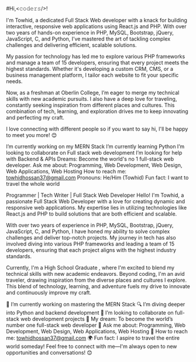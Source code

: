 #Hi,<𝚌𝚘𝚍𝚎𝚛𝚜/>!

I'm Towhid, a dedicated Full Stack Web developer with a knack for building interactive, responsive web applications using React.js and PHP. With over two years of hands-on experience in PHP, MySQL, Bootstrap, jQuery, JavaScript, C, and Python, I’ve mastered the art of tackling complex challenges and delivering efficient, scalable solutions.

My passion for technology has led me to explore various PHP frameworks and manage a team of 15 developers, ensuring that every project meets the highest standards. Whether it's developing a custom CRM, CMS, or a business management platform, I tailor each website to fit your specific needs.

Now, as a freshman at Oberlin College, I’m eager to merge my technical skills with new academic pursuits. I also have a deep love for traveling, constantly seeking inspiration from different places and cultures. This combination of tech, learning, and exploration drives me to keep innovating and perfecting my craft.

I love connecting with different people so if you want to say hi, I'll be happy to meet you more! 😊

I’m currently working on my MERN Stack I’m currently learning Python I’m looking to collaborate on Full stack web development I’m looking for help with Backend & APIs Dreams: Become the world's no 1 full-stack web developer. Ask me about: Programming, Web Development, Web Design, Web Applications, Web Hosting How to reach me: towhidhossan37@gmail.com Pronouns: He/Him (Towhid) Fun fact: I want to travel the whole world

Programmer | Tech Writer | Full Stack Web Developer Hello! I'm Towhid, a passionate Full Stack Web Developer with a love for creating dynamic and responsive web applications. My expertise lies in utilizing technologies like React.js and PHP to build solutions that are both efficient and scalable.

With over two years of experience in PHP, MySQL, Bootstrap, jQuery, JavaScript, C, and Python, I have honed my ability to solve complex challenges and deliver top-notch projects. My journey in tech has also involved diving into various PHP frameworks and leading a team of 15 developers, ensuring that each project aligns with the highest industry standards.

Currently, I'm a High School Graduate , where I'm excited to blend my technical skills with new academic endeavors. Beyond coding, I'm an avid traveler, drawing inspiration from the diverse places and cultures I explore. This blend of technology, learning, and adventure fuels my drive to innovate and continuously improve my craft.

🌱 I’m currently working on mastering the MERN Stack 🔍 I’m diving deeper into Python and backend development 🤝 I’m looking to collaborate on full-stack web development projects 🚀 My dream: To become the world’s number one full-stack web developer 💬 Ask me about: Programming, Web Development, Web Design, Web Applications, Web Hosting 📧 How to reach me: towhidhossan37@gmail.com 🌍 Fun fact: I aspire to travel the entire world someday! Feel free to connect with me—I'm always open to new opportunities and conversations! 😊

<!--
**towhidhossan/towhidhossan** is a ✨ _special_ ✨ repository because its `README.md` (this file) appears on your GitHub profile.

Here are some ideas to get you started:

- 🔭 I’m currently working on ...
- 🌱 I’m currently learning ...
- 👯 I’m looking to collaborate on ...
- 🤔 I’m looking for help with ...
- 💬 Ask me about ...
- 📫 How to reach me: ...
- 😄 Pronouns: ...
- ⚡ Fun fact: ...
-->
